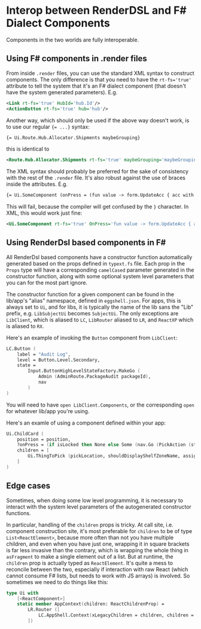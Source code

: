 # Interop between RenderDSL and F# Dialect Components

Components in the two worlds are fully interoperable.

## Using F# components in .render files

From inside `.render` files, you can use the standard XML syntax to construct
components. The only difference is that you need to have the `rt-fs='true'`
attribute to tell the system that it's an F# dialect component (that doesn't have
the system generated parameters). E.g.

```xml
<Link rt-fs='true' HubId='hub.Id'/>
<ActionButton rt-fs='true' hub='hub'/>
```

Another way, which should only be used if the above way doesn't work,
is to use our regular `{= ...}` syntax:

```xml
{= Ui.Route.Hub.Allocator.Shipments maybeGrouping}
```

this is identical to

```xml
<Route.Hub.Allocator.Shipments rt-fs='true' maybeGrouping='maybeGrouping'/>
```

The XML syntax should probably be preferred for the sake of consistency with the
rest of the `.render` file. It's also robust against the use of braces inside the
attributes. E.g.

```xml
{= Ui.SomeComponent (onPress = (fun value -> form.UpdateAcc { acc with SomeValue = value }) }
```

This will fail, because the compiler will get confused by the `}` character. In XML, this would
work just fine:

```xml
<Ui.SomeComponent rt-fs='true' OnPress='fun value -> form.UpdateAcc { acc with SomeValue = value }'/>
```

## Using RenderDsl based components in F#&nbsp;

All RenderDsl based components have a constructor function automatically generated
based on the props defined in `typext.fs` file. Each prop in the `Props` type will have
a corresponding `camelCased` parameter generated in the constructor function, along with
some optional system level parameters that you can for the most part ignore.

The constructor function for a given component can be found in the lib/app's "alias" namespace,
defined in `eggshell.json`. For apps, this is always set to `Ui`, and for libs, it is typically
the name of the lib sans the "Lib" prefix, e.g. `LibSubjectUi` becomes `SubjectUi`. The only
exceptions are `LibClient`, which is aliased to `LC`, `LibRouter` aliased to `LR`, and `ReactXP`
which is aliased to `RX`.

Here's an example of invoking the `Button` component from `LibClient`:

```fsharp
LC.Button (
    label = "Audit Log",
    level = Button.Level.Secondary,
    state =
        Input.ButtonHighLevelStateFactory.MakeGo (
            Admin (AdminRoute.PackageAudit packageId),
            nav
        )
)
```

You will need to have `open LibClient.Components`, or the corresponding `open` for whatever
lib/app you're using.

Here's an examle of using a component defined within your app:

```fsharp
Ui.ChildCard (
    position = position,
    ?onPress = (if isLocked then None else Some (nav.Go (PickAction (stationId, shipmentId, shipmentTaskId, pickLocation, shouldDisplayShelfZoneName)))),
    children = [
        Ui.ThingToPick (pickLocation, shouldDisplayShelfZoneName, assignedThingRequests)
    ]
)
```

## Edge cases

Sometimes, when doing some low level programming, it is necessary to interact with
the system level parameters of the autogenerated constructor functions.

In particular, handling of the `children` props is tricky. At call site, i.e. component
construction site, it's most preferable for `children` to be of type `List<ReactElement>`,
because more often than not you have multiple children, and even when you have just one,
wrapping it in square brackets is far less invasive than the contrary, which is wrapping
the whole thing in `asFragment` to make a single element out of a list. But at runtime,
the `children` prop is actually typed as `ReactElement`. It's quite a mess to reconcile
between the two, especially if interaction with raw React (which cannot consume F# lists,
but needs to work with JS arrays) is involved. So sometimes we need to do things like this:

```fsharp
type Ui with
    [<ReactComponent>]
    static member AppContext(children: ReactChildrenProp) =
        LR.Router ([
            LC.AppShell.Context(xLegacyChildren = children, children = [noElement]) // legacy takes precedence
        ])
```
